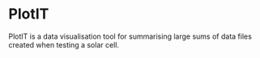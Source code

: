 # PlotIT
PlotIT is a data visualisation tool for summarising large sums of data files created when testing a solar cell.  

